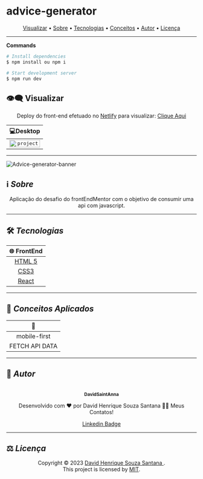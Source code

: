 # advice-generator
<p align="center">
 <a href="#eye_speech_bubble-visualizar">Visualizar</a> •
 <a href="#information_source-sobre">Sobre</a> •
 <a href="#hammer_and_wrench-tecnologias">Tecnologias</a> • 
 <a href="#brain-conceitos-aplicados">Conceitos</a> •
 <a href="#boy-autor">Autor</a> •
 <a href="#balance_scale-licença">Licença</a>
</p>

---


**Commands**

```bash
# Install dependencies
$ npm install ou npm i

# Start development server
$ npm run dev

```


## :eye_speech_bubble: **Visualizar**

<div align="center">

Deploy do front-end efetuado no [Netlify](https://www.netlify.com/) para visualizar: [Clique Aqui](https://david-advice.netlify.app/)

|                             :computer:Desktop                             |        
| :-----------------------------------------------------------------------: | 
| <kbd>  <img alt="project" src="src/assets/desktop.PNG" width="100%"></kbd> 
</div>
  
---
![Advice-generator-banner](https://user-images.githubusercontent.com/62628408/156934417-62060d7a-360a-4e69-a167-f2412197428c.png)

## :information_source: _Sobre_

<div align="center">

Aplicação do desafio do frontEndMentor com o objetivo de consumir uma api com javascript.

---

</div>

## :hammer_and_wrench: _Tecnologias_

<div align="center">

| :globe_with_meridians: FrontEnd |
| :-----------------------------: |
| [HTML 5](https://www.w3schools.com/html/) |
| [CSS3](https://www.w3schools.com/css/)
[React](https://www.w3schools.com/js/)|
</div>

---

## :brain: _Conceitos Aplicados_

<div align="center">

|  :page_facing_up:  |
| :----------------: |
  |  mobile-first |   
|    FETCH API DATA  |





</div>

---



## :boy: _Autor_

<div align="center">

<a href="https://github.com/DavidSaintAnna">
 <br/>
 <sub><b>DavidSaintAnna</b></sub>
</a>

Desenvolvido com ❤️ por David Henrique Souza Santana 👋🏽 Meus Contatos!

[Linkedin Badge](https://www.linkedin.com/in/david-santana-09a0a5238/)

</div>

---

## :balance_scale: _Licença_

<div align="center">

Copyright ©️ 2023 [David Henrique Souza Santana ](https://github.com/DavidSaintAnna).<br />
This project is licensed by [MIT](./LICENSE).

</div>
